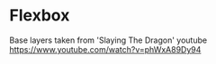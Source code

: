 # Flexbox

Base layers taken from 'Slaying The Dragon' youtube
https://www.youtube.com/watch?v=phWxA89Dy94

<!-- In Prog -->